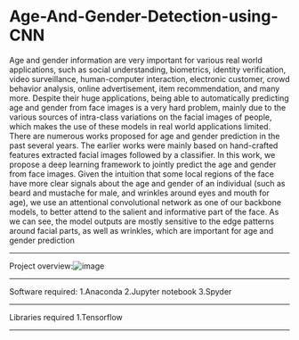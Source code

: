 # Age-And-Gender-Detection-using-CNN

Age  and gender information are very  important for various real world applications, such as social   understanding,   biometrics,   identity   verification,   video   surveillance,   human-computer interaction,   electronic   customer,   crowd   behavior   analysis,   online   advertisement,   item recommendation, and many more. Despite their huge applications, being able to automatically predicting age and gender from face images is a very hard problem, mainly due to the various sources of intra-class variations on the facial images of people, which makes the use of these models in real world applications limited. There are numerous works proposed for age and gender prediction in the past several years. The earlier works were  mainly based on hand-crafted features extracted facial images followed by a classifier. In this work, we propose a deep learning framework to jointly predict the age and gender from  face images. Given the intuition that some local regions of the face have more clear signals about the age and gender of an individual (such as beard and mustache for male, and wrinkles  around eyes and mouth for age), we use an attentional  convolutional network as one of our backbone models, to better attend to the salient and informative part of the face. As we can see, the model outputs are mostly sensitive to  the edge patterns around facial parts, as well as wrinkles, which are important for age and  gender prediction

----------------------------------------------------------------------------------------------------------------------------------------------------------------------

Project overview:![image](https://user-images.githubusercontent.com/110603775/232686410-5f211f95-3350-4fb3-86eb-4969ba38ccbd.png)

----------------------------------------------------------------------------------------------------------------------------------------------------------------------

Software required:
1.Anaconda
2.Jupyter notebook
3.Spyder

----------------------------------------------------------------------------------------------------------------------------------------------------------------------

Libraries required
1.Tensorflow 

----------------------------------------------------------------------------------------------------------------------------------------------------------------------



